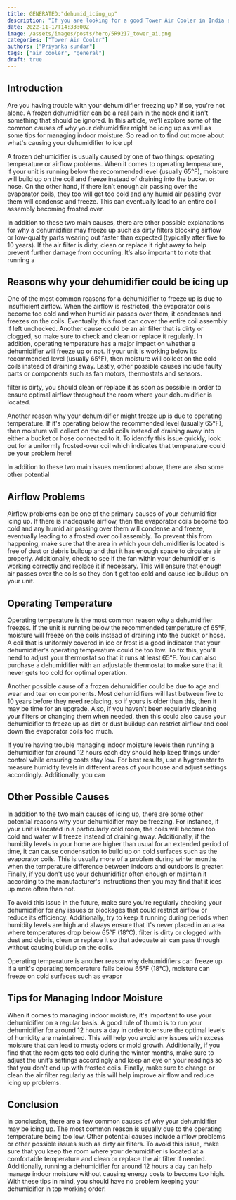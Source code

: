 ```yaml
---
title: GENERATED:"dehumid_icing_up"
description: "If you are looking for a good Tower Air Cooler in India and are confused with multiple options, this article is for you. We look at some of the best air coolers giving bang for the buck and have created a list of all the reliable Tower Air Coolers that you can purchase today."
date: 2022-11-17T14:33:00Z
image: /assets/images/posts/hero/5R92I7_tower_ai.png
categories: ["Tower Air Cooler"]
authors: ["Priyanka sundar"]
tags: ["air cooler", "general"]
draft: true
---
```


## Introduction


 

Are you having trouble with your dehumidifier freezing up? If so, you're not alone. A frozen dehumidifier can be a real pain in the neck and it isn't something that should be ignored. In this article, we'll explore some of the common causes of why your dehumidifier might be icing up as well as some tips for managing indoor moisture. So read on to find out more about what's causing your dehumidifier to ice up! 

A frozen dehumidifier is usually caused by one of two things: operating temperature or airflow problems. When it comes to operating temperature, if your unit is running below the recommended level (usually 65°F), moisture will build up on the coil and freeze instead of draining into the bucket or hose. On the other hand, if there isn’t enough air passing over the evaporator coils, they too will get too cold and any humid air passing over them will condense and freeze. This can eventually lead to an entire coil assembly becoming frosted over. 

In addition to these two main causes, there are other possible explanations for why a dehumidifier may freeze up such as dirty filters blocking airflow or low-quality parts wearing out faster than expected (typically after five to 10 years). If the air filter is dirty, clean or replace it right away to help prevent further damage from occurring. It’s also important to note that running a


## Reasons why your dehumidifier could be icing up




One of the most common reasons for a dehumidifier to freeze up is due to insufficient airflow. When the airflow is restricted, the evaporator coils become too cold and when humid air passes over them, it condenses and freezes on the coils. Eventually, this frost can cover the entire coil assembly if left unchecked. Another cause could be an air filter that is dirty or clogged, so make sure to check and clean or replace it regularly. In addition, operating temperature has a major impact on whether a dehumidifier will freeze up or not. If your unit is working below its recommended level (usually 65°F), then moisture will collect on the cold coils instead of draining away. Lastly, other possible causes include faulty parts or components such as fan motors, thermostats and sensors. 

filter is dirty, you should clean or replace it as soon as possible in order to ensure optimal airflow throughout the room where your dehumidifier is located. 

Another reason why your dehumidifier might freeze up is due to operating temperature. If it's operating below the recommended level (usually 65°F), then moisture will collect on the cold coils instead of draining away into either a bucket or hose connected to it. To identify this issue quickly, look out for a uniformly frosted-over coil which indicates that temperature could be your problem here! 

In addition to these two main issues mentioned above, there are also some other potential


## Airflow Problems


 

Airflow problems can be one of the primary causes of your dehumidifier icing up. If there is inadequate airflow, then the evaporator coils become too cold and any humid air passing over them will condense and freeze, eventually leading to a frosted over coil assembly. To prevent this from happening, make sure that the area in which your dehumidifier is located is free of dust or debris buildup and that it has enough space to circulate air properly. Additionally, check to see if the fan within your dehumidifier is working correctly and replace it if necessary. This will ensure that enough air passes over the coils so they don't get too cold and cause ice buildup on your unit.


## Operating Temperature


 

Operating temperature is the most common reason why a dehumidifier freezes. If the unit is running below the recommended temperature of 65°F, moisture will freeze on the coils instead of draining into the bucket or hose. A coil that is uniformly covered in ice or frost is a good indicator that your dehumidifier's operating temperature could be too low. To fix this, you'll need to adjust your thermostat so that it runs at least 65°F. You can also purchase a dehumidifier with an adjustable thermostat to make sure that it never gets too cold for optimal operation. 

Another possible cause of a frozen dehumidifier could be due to age and wear and tear on components. Most dehumidifiers will last between five to 10 years before they need replacing, so if yours is older than this, then it may be time for an upgrade. Also, if you haven't been regularly cleaning your filters or changing them when needed, then this could also cause your dehumidifier to freeze up as dirt or dust buildup can restrict airflow and cool down the evaporator coils too much. 

If you're having trouble managing indoor moisture levels then running a dehumidifier for around 12 hours each day should help keep things under control while ensuring costs stay low. For best results, use a hygrometer to measure humidity levels in different areas of your house and adjust settings accordingly. Additionally, you can


## Other Possible Causes


 
In addition to the two main causes of icing up, there are some other potential reasons why your dehumidifier may be freezing. For instance, if your unit is located in a particularly cold room, the coils will become too cold and water will freeze instead of draining away. Additionally, if the humidity levels in your home are higher than usual for an extended period of time, it can cause condensation to build up on cold surfaces such as the evaporator coils. This is usually more of a problem during winter months when the temperature difference between indoors and outdoors is greater. Finally, if you don't use your dehumidifier often enough or maintain it according to the manufacturer's instructions then you may find that it ices up more often than not. 

To avoid this issue in the future, make sure you're regularly checking your dehumidifier for any issues or blockages that could restrict airflow or reduce its efficiency. Additionally, try to keep it running during periods when humidity levels are high and always ensure that it's never placed in an area where temperatures drop below 65°F (18°C). filter is dirty or clogged with dust and debris, clean or replace it so that adequate air can pass through without causing buildup on the coils. 

Operating temperature is another reason why dehumidifiers can freeze up. If a unit's operating temperature falls below 65°F (18°C), moisture can freeze on cold surfaces such as evapor


## Tips for Managing Indoor Moisture



When it comes to managing indoor moisture, it's important to use your dehumidifier on a regular basis. A good rule of thumb is to run your dehumidifier for around 12 hours a day in order to ensure the optimal levels of humidity are maintained. This will help you avoid any issues with excess moisture that can lead to musty odors or mold growth. Additionally, if you find that the room gets too cold during the winter months, make sure to adjust the unit’s settings accordingly and keep an eye on your readings so that you don't end up with frosted coils. Finally, make sure to change or clean the air filter regularly as this will help improve air flow and reduce icing up problems.


## Conclusion




In conclusion, there are a few common causes of why your dehumidifier may be icing up. The most common reason is usually due to the operating temperature being too low. Other potential causes include airflow problems or other possible issues such as dirty air filters. To avoid this issue, make sure that you keep the room where your dehumidifier is located at a comfortable temperature and clean or replace the air filter if needed. Additionally, running a dehumidifier for around 12 hours a day can help manage indoor moisture without causing energy costs to become too high. With these tips in mind, you should have no problem keeping your dehumidifier in top working order!


